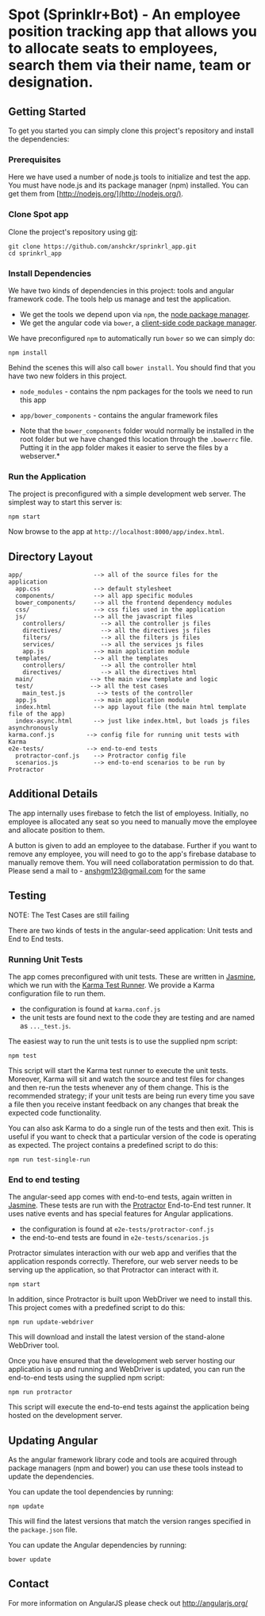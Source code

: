 # Spot (Sprinklr+Bot) - An employee position tracking app that allows you to allocate seats to employees, search them via their name, team or designation.

## Getting Started

To get you started you can simply clone this project's repository and install the dependencies:

### Prerequisites

Here we have used a number of node.js tools to initialize and test the app. You must have node.js and its package manager (npm) installed.  You can get them from [http://nodejs.org/](http://nodejs.org/).

### Clone Spot app

Clone the project's repository using [git][git]:

```
git clone https://github.com/anshckr/sprinkrl_app.git
cd sprinkrl_app
```

### Install Dependencies

We have two kinds of dependencies in this project: tools and angular framework code.  The tools help
us manage and test the application.

* We get the tools we depend upon via `npm`, the [node package manager][npm].
* We get the angular code via `bower`, a [client-side code package manager][bower].

We have preconfigured `npm` to automatically run `bower` so we can simply do:

```
npm install
```

Behind the scenes this will also call `bower install`.  You should find that you have two new
folders in this project.

* `node_modules` - contains the npm packages for the tools we need to run this app
* `app/bower_components` - contains the angular framework files

* Note that the `bower_components` folder would normally be installed in the root folder but
we have changed this location through the `.bowerrc` file.  Putting it in the app folder makes
it easier to serve the files by a webserver.*

### Run the Application

The project is preconfigured with a simple development web server.  The simplest way to start
this server is:

```
npm start
```

Now browse to the app at `http://localhost:8000/app/index.html`.


## Directory Layout

```
app/                    --> all of the source files for the application
  app.css               --> default stylesheet
  components/           --> all app specific modules
  bower_components/     --> all the frontend dependency modules
  css/                  --> css files used in the application
  js/                   --> all the javascript files
    controllers/          --> all the controller js files
    directives/           --> all the directives js files
    filters/              --> all the filters js files
    services/             --> all the services js files
    app.js              --> main application module
  templates/            --> all the templates
    controllers/          --> all the controller html 
    directives/           --> all the directives html
  main/                --> the main view template and logic
  test/                --> all the test cases
    main_test.js         --> tests of the controller
  app.js                --> main application module
  index.html            --> app layout file (the main html template file of the app)
  index-async.html      --> just like index.html, but loads js files asynchronously
karma.conf.js         --> config file for running unit tests with Karma
e2e-tests/            --> end-to-end tests
  protractor-conf.js    --> Protractor config file
  scenarios.js          --> end-to-end scenarios to be run by Protractor
```

## Additional Details

The app internally uses firebase to fetch the list of employess. Initially, no employee is allocated any seat so you need to manually move the employee and allocate position to them.

A button is given to add an employee to the database. Further if you want to remove any employee, you will need to go to the app's firebase database to manually remove them. You will need collaboratation permission to do that. Please send a mail to - anshgm123@gmail.com for the same


## Testing

NOTE: The Test Cases are still failing

There are two kinds of tests in the angular-seed application: Unit tests and End to End tests.

### Running Unit Tests

The app comes preconfigured with unit tests. These are written in
[Jasmine][jasmine], which we run with the [Karma Test Runner][karma]. We provide a Karma
configuration file to run them.

* the configuration is found at `karma.conf.js`
* the unit tests are found next to the code they are testing and are named as `..._test.js`.

The easiest way to run the unit tests is to use the supplied npm script:

```
npm test
```

This script will start the Karma test runner to execute the unit tests. Moreover, Karma will sit and
watch the source and test files for changes and then re-run the tests whenever any of them change.
This is the recommended strategy; if your unit tests are being run every time you save a file then
you receive instant feedback on any changes that break the expected code functionality.

You can also ask Karma to do a single run of the tests and then exit.  This is useful if you want to
check that a particular version of the code is operating as expected.  The project contains a
predefined script to do this:

```
npm run test-single-run
```


### End to end testing

The angular-seed app comes with end-to-end tests, again written in [Jasmine][jasmine]. These tests
are run with the [Protractor][protractor] End-to-End test runner.  It uses native events and has
special features for Angular applications.

* the configuration is found at `e2e-tests/protractor-conf.js`
* the end-to-end tests are found in `e2e-tests/scenarios.js`

Protractor simulates interaction with our web app and verifies that the application responds
correctly. Therefore, our web server needs to be serving up the application, so that Protractor
can interact with it.

```
npm start
```

In addition, since Protractor is built upon WebDriver we need to install this.  This
project comes with a predefined script to do this:

```
npm run update-webdriver
```

This will download and install the latest version of the stand-alone WebDriver tool.

Once you have ensured that the development web server hosting our application is up and running
and WebDriver is updated, you can run the end-to-end tests using the supplied npm script:

```
npm run protractor
```

This script will execute the end-to-end tests against the application being hosted on the
development server.

## Updating Angular

As the angular framework library code and tools are acquired through package managers (npm and
bower) you can use these tools instead to update the dependencies.

You can update the tool dependencies by running:

```
npm update
```

This will find the latest versions that match the version ranges specified in the `package.json` file.

You can update the Angular dependencies by running:

```
bower update
```

## Contact

For more information on AngularJS please check out http://angularjs.org/

[git]: http://git-scm.com/
[bower]: http://bower.io
[npm]: https://www.npmjs.org/
[node]: http://nodejs.org
[protractor]: https://github.com/angular/protractor
[jasmine]: http://jasmine.github.io
[karma]: http://karma-runner.github.io
[http-server]: https://github.com/nodeapps/http-server
